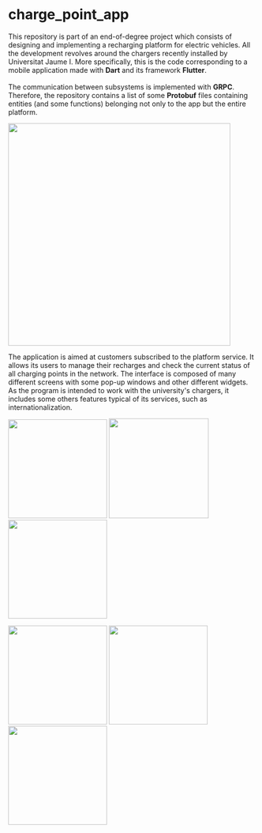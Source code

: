 # charge_point_app

This repository is part of an end-of-degree project which consists of designing and implementing a recharging platform for electric vehicles. All the development revolves around the chargers recently installed by Universitat Jaume I. More specifically, this is the code corresponding to a mobile application made with **Dart** and its framework **Flutter**. 
<br><br>The communication between subsystems is implemented with **GRPC**. Therefore, the repository contains a list of some **Protobuf** files containing entities (and some functions) belonging not only to the app but the entire platform.

<img src="https://user-images.githubusercontent.com/46372557/206185716-3a5fb92e-e22d-464f-b373-6ac8c6574b5b.PNG" width="450" />

The application is aimed at customers subscribed to the platform service. It allows its users to manage their recharges and check the current status of all charging points in the network. The interface is composed of many different screens with some pop-up windows and other different widgets. As the program is intended to work with the university's chargers, it includes some others features typical of its services, such as internationalization.


<p float="left">
  <img src="https://user-images.githubusercontent.com/46372557/206222212-2f630839-c091-483b-b9aa-295fe5fddeb4.png" width="200" />
  <img src="https://user-images.githubusercontent.com/46372557/206222803-542e8683-a186-43c5-a796-87b884cab098.png" width="202" /> 
  <img src="https://user-images.githubusercontent.com/46372557/206223137-938cab03-309a-4afe-8eab-825c619cd6ea.png" width="200" />
</p>

<p float="left">
  <img src="https://user-images.githubusercontent.com/46372557/206225281-78b7bf5e-1088-45be-9fd2-23786ecc37e6.png" width="200" />
  <img src="https://user-images.githubusercontent.com/46372557/206225346-24fb5b0c-ea3c-4990-a0dd-ac2db9771f15.png" width="200" /> 
  <img src="https://user-images.githubusercontent.com/46372557/206225373-6898fed3-712f-40bb-965e-b92d52517cdb.png" width="200" />
</p>

